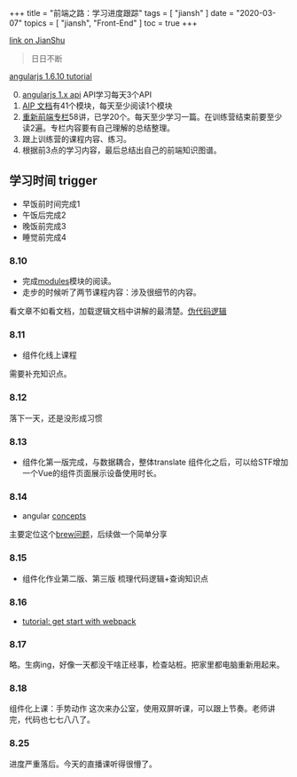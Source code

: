 +++
title = "前端之路：学习进度跟踪"
tags = [
    "jiansh"
]
date = "2020-03-07"
topics = [
    "jiansh",
    "Front-End"
]
toc = true
+++



[link on JianShu](https://www.jianshu.com/p/8319c1e5bcf8)

>日日不断

[angularjs 1.6.10 tutorial](https://code.angularjs.org/1.6.10/docs/tutorial/index)

0. [angularjs 1.x api](https://docs.angularjs.org/api) API学习每天3个API
1. [AIP 文档](http://nodejs.cn/api/)有41个模块，每天至少阅读1个模块
2. [重新前端专栏](https://time.geekbang.org/column/intro/154)58讲，已学20个。每天至少学习一篇。在训练营结束前要至少读2遍。专栏内容要有自己理解的总结整理。
3. 跟上训练营的课程内容、练习。
4. 根据前3点的学习内容，最后总结出自己的前端知识图谱。

## 学习时间 trigger
- 早饭前时间完成1
- 午饭后完成2
- 晚饭前完成3
- 睡觉前完成4 

### 8.10
- 完成[modules](http://nodejs.cn/api/modules.html)模块的阅读。
- 走步的时候听了两节课程内容：涉及很细节的内容。

看文章不如看文档，加载逻辑文档中讲解的最清楚。[伪代码逻辑](http://nodejs.cn/api/modules.html#modules_all_together)

### 8.11
- 组件化线上课程

需要补充知识点。

### 8.12
落下一天，还是没形成习惯

### 8.13
- 组件化第一版完成，与数据耦合，整体translate
组件化之后，可以给STF增加一个Vue的组件页面展示设备使用时长。

### 8.14
- angular [concepts](https://code.angularjs.org/1.6.10/docs/guide/concepts)

主要定位这个[brew问题](https://www.jianshu.com/p/a39cc6840a69)，后续做一个简单分享

### 8.15
- 组件化作业第二版、第三版
梳理代码逻辑+查询知识点

### 8.16 
- [tutorial: get start with webpack](https://webpack.js.org/guides/getting-started/)

### 8.17
略。生病ing，好像一天都没干啥正经事，检查站桩。把家里都电脑重新用起来。

### 8.18 
组件化上课：手势动作
这次来办公室，使用双屏听课，可以跟上节奏。老师讲完，代码也七七八八了。

### 8.25 
进度严重落后。今天的直播课听得很懵了。
